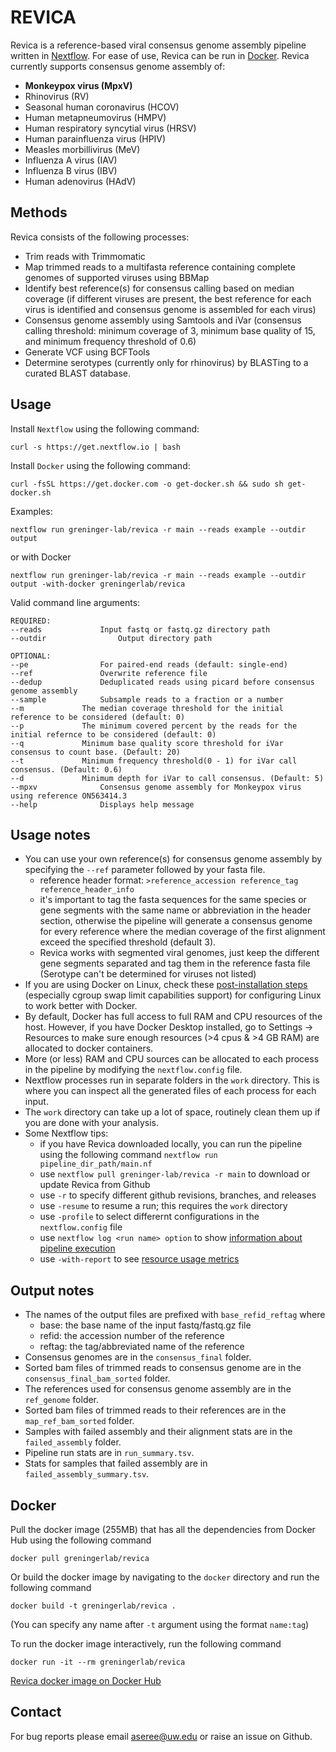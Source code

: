 # REVICA

Revica is a reference-based viral consensus genome assembly pipeline written in [Nextflow](https://www.nextflow.io/). For ease of use, Revica can be run in [Docker](https://docs.docker.com/get-docker/). Revica currently supports consensus genome assembly of:
- **Monkeypox virus (MpxV)**
- Rhinovirus (RV)
- Seasonal human coronavirus (HCOV)
- Human metapneumovirus (HMPV)
- Human respiratory syncytial virus (HRSV)
- Human parainfluenza virus (HPIV)
- Measles morbillivirus (MeV)
- Influenza A virus (IAV)
- Influenza B virus (IBV)
- Human adenovirus (HAdV)

## Methods
Revica consists of the following processes:

- Trim reads with Trimmomatic
- Map trimmed reads to a multifasta reference containing complete genomes of supported viruses using BBMap
- Identify best reference(s) for consensus calling based on median coverage (if different viruses are present, the best reference for each virus is identified and consensus genome is assembled for each virus)
- Consensus genome assembly using Samtools and iVar (consensus calling threshold: minimum coverage of 3, minimum base quality of 15, and minimum frequency threshold of 0.6)
- Generate VCF using BCFTools
- Determine serotypes (currently only for rhinovirus) by BLASTing to a curated BLAST database. 

## Usage
Install `Nextflow` using the following command:

	curl -s https://get.nextflow.io | bash

Install `Docker` using the following command:

	curl -fsSL https://get.docker.com -o get-docker.sh && sudo sh get-docker.sh

Examples:

	nextflow run greninger-lab/revica -r main --reads example --outdir output

or with Docker

	nextflow run greninger-lab/revica -r main --reads example --outdir output -with-docker greningerlab/revica
	
Valid command line arguments:

	REQUIRED:
	--reads				Input fastq or fastq.gz directory path
	--outdir		        Output directory path

	OPTIONAL:
	--pe				For paired-end reads (default: single-end)
	--ref				Overwrite reference file
	--dedup				Deduplicated reads using picard before consensus genome assembly
	--sample			Subsample reads to a fraction or a number
	--m				The median coverage threshold for the initial reference to be considered (default: 0)
	--p				The minimum covered percent by the reads for the initial refernce to be considered (default: 0)
	--q				Minimum base quality score threshold for iVar consensus to count base. (Default: 20)
	--t				Minimum frequency threshold(0 - 1) for iVar call consensus. (Default: 0.6)
	--d				Minimum depth for iVar to call consensus. (Default: 5)
	--mpxv				Consensus genome assembly for Monkeypox virus using reference ON563414.3
	--help				Displays help message

## Usage notes
- You can use your own reference(s) for consensus genome assembly by specifying the `--ref` parameter followed by your fasta file. 
	- reference header format: `>reference_accession reference_tag reference_header_info`
	- it's important to tag the fasta sequences for the same species or gene segments with the same name or abbreviation in the header section, otherwise the pipeline
	will generate a consensus genome for every reference where the median coverage of the first alignment exceed the specified threshold (default 3).  
	- Revica works with segmented viral genomes, just keep the different gene segments separated and tag them in the reference fasta file (Serotype can't be determined for viruses not listed)
- If you are using Docker on Linux, check these [post-installation steps](https://docs.docker.com/engine/install/linux-postinstall/) (especially cgroup swap limit capabilities support) for configuring Linux to work better with Docker. 
- By default, Docker has full access to full RAM and CPU resources of the host. However, if you have Docker Desktop installed, go to Settings -> Resources to make sure enough resources (>4 cpus & >4 GB RAM) are allocated to docker containers. 
- More (or less) RAM and CPU sources can be allocated to each process in the pipeline by modifying the `nextflow.config` file.
- Nextflow processes run in separate folders in the `work` directory. This is where you can inspect all the generated files of each process for each input. 
- The `work` directory can take up a lot of space, routinely clean them up if you are done with your analysis. 
- Some Nextflow tips:
	- if you have Revica downloaded locally, you can run the pipeline using the following command
	`nextflow run pipeline_dir_path/main.nf`
	- use `nextflow pull greninger-lab/revica -r main` to download or update Revica from Github
	- use `-r` to specify different github revisions, branches, and releases
	- use `-resume` to resume a run; this requires the `work` directory
	- use `-profile` to select differernt configurations in the `nextflow.config` file
	- use `nextflow log <run name> option` to show [information about pipeline execution](https://www.nextflow.io/docs/latest/tracing.html)
	- use `-with-report` to see [resource usage metrics](https://www.nextflow.io/docs/latest/metrics.html)


## Output notes
- The names of the output files are prefixed with `base_refid_reftag` where
	- base: the base name of the input fastq/fastq.gz file
	- refid: the accession number of the reference
	- reftag: the tag/abbreviated name of the reference
- Consensus genomes are in the `consensus_final` folder.
- Sorted bam files of trimmed reads to consensus genome are in the `consensus_final_bam_sorted` folder.
- The references used for consensus genome assembly are in the `ref_genome` folder.
- Sorted bam files of trimmed reads to their references are in the `map_ref_bam_sorted` folder.
- Samples with failed assembly and their alignment stats are in the `failed_assembly` folder. 
- Pipeline run stats are in `run_summary.tsv`.
- Stats for samples that failed assembly are in `failed_assembly_summary.tsv`.

## Docker
Pull the docker image (255MB) that has all the dependencies from Docker Hub using the following command

	docker pull greningerlab/revica

Or build the docker image by navigating to the `docker` directory and run the following command

	docker build -t greningerlab/revica .

(You can specify any name after `-t` argument using the format `name:tag`)

To run the docker image interactively, run the following command

	docker run -it --rm greningerlab/revica

[Revica docker image on Docker Hub](https://hub.docker.com/repository/docker/greningerlab/revica) 

## Contact
For bug reports please email aseree@uw.edu or raise an issue on Github.


